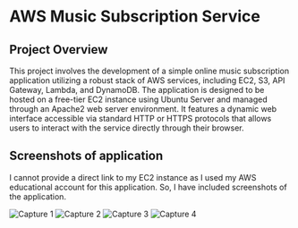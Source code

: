 # AWS Music Subscription Service

## Project Overview
This project involves the development of a simple online music subscription application utilizing a robust stack of AWS services, including EC2, S3, API Gateway, Lambda, and DynamoDB. The application is designed to be hosted on a free-tier EC2 instance using Ubuntu Server and managed through an Apache2 web server environment. It features a dynamic web interface accessible via standard HTTP or HTTPS protocols that allows users to interact with the service directly through their browser.

## Screenshots of application
I cannot provide a direct link to my EC2 instance as I used my AWS educational account for this application. So, I have included screenshots of the application.

![Capture 1](https://github.com/Shrey-Singhal/AWS_Music_Subscription_App/assets/89960871/ee94f59a-9c44-4bbb-8960-0c8147ef3de4)
![Capture 2](https://github.com/Shrey-Singhal/AWS_Music_Subscription_App/assets/89960871/c4e70365-db4c-4f35-a947-daf59b1dde9b)
![Capture 3](https://github.com/Shrey-Singhal/AWS_Music_Subscription_App/assets/89960871/f54d6364-0e4b-4d5c-ad1c-ca98820feada)
![Capture 4](https://github.com/Shrey-Singhal/AWS_Music_Subscription_App/assets/89960871/93040ab2-d3ee-4d30-876f-2722e7afc8fd)
